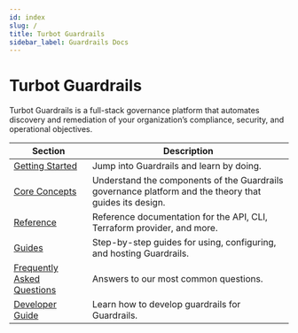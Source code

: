 ```yaml
---
id: index
slug: /
title: Turbot Guardrails
sidebar_label: Guardrails Docs
---
```


# Turbot Guardrails

Turbot Guardrails is a full-stack governance platform that automates discovery and remediation of your organization’s compliance, security, and operational objectives.

| Section | Description
| - | -
| [Getting Started](/guardrails/docs/getting-started/) | Jump into Guardrails and learn by doing.
| [Core Concepts](/guardrails/docs/concepts/) | Understand the components of the Guardrails governance platform and the theory that guides its design.
| [Reference](/guardrails/docs/reference/) | Reference documentation for the API, CLI, Terraform provider, and more.
| [Guides](/guardrails/docs/guides/) | Step-by-step guides for using, configuring, and hosting Guardrails.
| [Frequently Asked Questions](/guardrails/docs/faq/) | Answers to our most common questions.
| [Developer Guide](/guardrails/docs/guides/developers/) | Learn how to develop guardrails for Guardrails.


